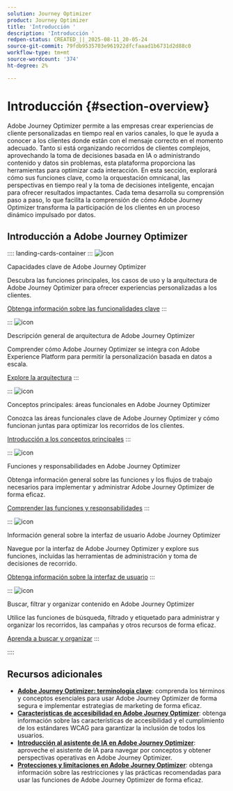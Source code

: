 ```yaml
---
solution: Journey Optimizer
product: Journey Optimizer
title: 'Introducción '
description: 'Introducción '
redpen-status: CREATED_||_2025-08-11_20-05-24
source-git-commit: 79fdb9535703e961922dfcfaaad1b6731d2d88c0
workflow-type: tm+mt
source-wordcount: '374'
ht-degree: 2%

---
```



# Introducción {#section-overview}

Adobe Journey Optimizer permite a las empresas crear experiencias de cliente personalizadas en tiempo real en varios canales, lo que le ayuda a conocer a los clientes donde están con el mensaje correcto en el momento adecuado. Tanto si está organizando recorridos de clientes complejos, aprovechando la toma de decisiones basada en IA o administrando contenido y datos sin problemas, esta plataforma proporciona las herramientas para optimizar cada interacción. En esta sección, explorará cómo sus funciones clave, como la orquestación omnicanal, las perspectivas en tiempo real y la toma de decisiones inteligente, encajan para ofrecer resultados impactantes. Cada tema desarrolla su comprensión paso a paso, lo que facilita la comprensión de cómo Adobe Journey Optimizer transforma la participación de los clientes en un proceso dinámico impulsado por datos.

## Introducción a Adobe Journey Optimizer

:::: landing-cards-container
:::
![icon](https://cdn.experienceleague.adobe.com/icons/book.svg)

Capacidades clave de Adobe Journey Optimizer

Descubra las funciones principales, los casos de uso y la arquitectura de Adobe Journey Optimizer para ofrecer experiencias personalizadas a los clientes.

[Obtenga información sobre las funcionalidades clave](../using/start/get-started.md)
:::

:::
![icon](https://cdn.experienceleague.adobe.com/icons/code-branch.svg)

Descripción general de arquitectura de Adobe Journey Optimizer

Comprender cómo Adobe Journey Optimizer se integra con Adobe Experience Platform para permitir la personalización basada en datos a escala.

[Explore la arquitectura](../using/start/architecture-concepts-redpen.md)
:::

:::
![icon](https://cdn.experienceleague.adobe.com/icons/puzzle-piece.svg)

Conceptos principales: áreas funcionales en Adobe Journey Optimizer

Conozca las áreas funcionales clave de Adobe Journey Optimizer y cómo funcionan juntas para optimizar los recorridos de los clientes.

[Introducción a los conceptos principales](../using/start/functional-areas-redpen.md)
:::

:::
![icon](https://cdn.experienceleague.adobe.com/icons/list-check.svg)

Funciones y responsabilidades en Adobe Journey Optimizer

Obtenga información general sobre las funciones y los flujos de trabajo necesarios para implementar y administrar Adobe Journey Optimizer de forma eficaz.

[Comprender las funciones y responsabilidades](../using/start/quick-start.md)
:::

:::
![icon](https://cdn.experienceleague.adobe.com/icons/gear.svg)

Información general sobre la interfaz de usuario Adobe Journey Optimizer

Navegue por la interfaz de Adobe Journey Optimizer y explore sus funciones, incluidas las herramientas de administración y toma de decisiones de recorrido.

[Obtenga información sobre la interfaz de usuario](../using/start/user-interface.md)
:::

:::
![icon](https://cdn.experienceleague.adobe.com/icons/circle-play.svg)

Buscar, filtrar y organizar contenido en Adobe Journey Optimizer

Utilice las funciones de búsqueda, filtrado y etiquetado para administrar y organizar los recorridos, las campañas y otros recursos de forma eficaz.

[Aprenda a buscar y organizar](../using/start/search-filter-categorize.md)
:::

::::


## Recursos adicionales

- **[Adobe Journey Optimizer: terminología clave](../using/start/terminology-md-redpen.md)**: comprenda los términos y conceptos esenciales para usar Adobe Journey Optimizer de forma segura e implementar estrategias de marketing de forma eficaz.
- **[Características de accesibilidad en Adobe Journey Optimizer](../using/start/accessibility.md)**: obtenga información sobre las características de accesibilidad y el cumplimiento de los estándares WCAG para garantizar la inclusión de todos los usuarios.
- **[Introducción al asistente de IA en Adobe Journey Optimizer](../using/start/ai-assistant.md)**: aproveche el asistente de IA para navegar por conceptos y obtener perspectivas operativas en Adobe Journey Optimizer.
- **[Protecciones y limitaciones en Adobe Journey Optimizer](../using/start/guardrails.md)**: obtenga información sobre las restricciones y las prácticas recomendadas para usar las funciones de Adobe Journey Optimizer de forma eficaz.
